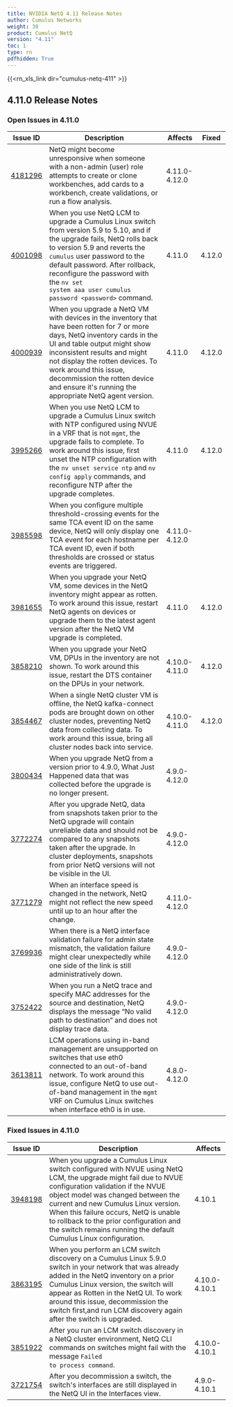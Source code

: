 ```yaml
---
title: NVIDIA NetQ 4.11 Release Notes
author: Cumulus Networks
weight: 30
product: Cumulus NetQ
version: "4.11"
toc: 1
type: rn
pdfhidden: True
---
```

{{<rn_xls_link dir="cumulus-netq-411" >}}
## 4.11.0 Release Notes
### Open Issues in 4.11.0

|  Issue ID 	|   Description	|   Affects	|   Fixed |
|---	        |---	        |---	    |---	                |
| <a name="4181296"></a> [4181296](#4181296) <a name="4181296"></a> <br /> | NetQ might become unresponsive when someone with a non-admin (user) role attempts to create or clone workbenches, add cards to a workbench, create validations, or run a flow analysis. | 4.11.0-4.12.0 | |
| <a name="4001098"></a> [4001098](#4001098) <a name="4001098"></a> <br /> | When you use NetQ LCM to upgrade a Cumulus Linux switch from version 5.9 to 5.10, and if the upgrade fails, NetQ rolls back to version 5.9 and reverts the <code>cumulus</code> user password to the default password. After rollback, reconfigure the password with the <code>nv set system aaa user cumulus password \<password\></code> command.   | 4.11.0 | 4.12.0|
| <a name="4000939"></a> [4000939](#4000939) <a name="4000939"></a> <br /> | When you upgrade a NetQ VM with devices in the inventory that have been rotten for 7 or more days, NetQ inventory cards in the UI and table output might show inconsistent results and might not display the rotten devices. To work around this issue, decommission the rotten device and ensure it's running the appropriate NetQ agent version. | 4.11.0 | 4.12.0|
| <a name="3995266"></a> [3995266](#3995266) <a name="3995266"></a> <br /> | When you use NetQ LCM to upgrade a Cumulus Linux switch with NTP configured using NVUE in a VRF that is not <code>mgmt</code>, the upgrade fails to complete. To work around this issue, first unset the NTP configuration with the <code>nv unset service ntp</code> and <code>nv config apply</code> commands, and reconfigure NTP after the upgrade completes. | 4.11.0 | 4.12.0|
| <a name="3985598"></a> [3985598](#3985598) <a name="3985598"></a> <br /> | When you configure multiple threshold-crossing events for the same TCA event ID on the same device, NetQ will only display one TCA event for each hostname per TCA event ID, even if both thresholds are crossed or status events are triggered.   | 4.11.0-4.12.0 | |
| <a name="3981655"></a> [3981655](#3981655) <a name="3981655"></a> <br /> | When you upgrade your NetQ VM, some devices in the NetQ inventory might appear as rotten. To work around this issue, restart NetQ agents on devices or upgrade them to the latest agent version after the NetQ VM upgrade is completed. | 4.11.0 | 4.12.0|
| <a name="3858210"></a> [3858210](#3858210) <a name="3858210"></a> <br /> | When you upgrade your NetQ VM, DPUs in the inventory are not shown. To work around this issue, restart the DTS container on the DPUs in your network. | 4.10.0-4.11.0 | 4.12.0|
| <a name="3854467"></a> [3854467](#3854467) <a name="3854467"></a> <br /> | When a single NetQ cluster VM is offline, the NetQ kafka-connect pods are brought down on other cluster nodes, preventing NetQ data from collecting data. To work around this issue, bring all cluster nodes back into service. | 4.10.0-4.11.0 | 4.12.0|
| <a name="3800434"></a> [3800434](#3800434) <a name="3800434"></a> <br /> | When you upgrade NetQ from a version prior to 4.9.0, What Just Happened data that was collected before the upgrade is no longer present. | 4.9.0-4.12.0 | |
| <a name="3772274"></a> [3772274](#3772274) <a name="3772274"></a> <br /> | After you upgrade NetQ, data from snapshots taken prior to the NetQ upgrade will contain unreliable data and should not be compared to any snapshots taken after the upgrade. In cluster deployments, snapshots from prior NetQ versions will not be visible in the UI. | 4.9.0-4.12.0 | |
| <a name="3771279"></a> [3771279](#3771279) <a name="3771279"></a> <br /> | When an interface speed is changed in the network, NetQ might not reflect the new speed until up to an hour after the change. | 4.11.0-4.12.0 | |
| <a name="3769936"></a> [3769936](#3769936) <a name="3769936"></a> <br /> | When there is a NetQ interface validation failure for admin state mismatch, the validation failure might clear unexpectedly while one side of the link is still administratively down. | 4.9.0-4.12.0 | |
| <a name="3752422"></a> [3752422](#3752422) <a name="3752422"></a> <br /> | When you run a NetQ trace and specify MAC addresses for the source and destination, NetQ displays the message “No valid path to destination” and does not display trace data. | 4.9.0-4.12.0 | |
| <a name="3613811"></a> [3613811](#3613811) <a name="3613811"></a> <br /> | LCM operations using in-band management are unsupported on switches that use eth0 connected to an out-of-band network. To work around this issue, configure NetQ to use out-of-band management in the <code>mgmt</code> VRF on Cumulus Linux switches when interface eth0 is in use. | 4.8.0-4.12.0 | |

### Fixed Issues in 4.11.0
|  Issue ID 	|   Description	|   Affects	|
|---	        |---	        |---	    |
| <a name="3948198"></a> [3948198](#3948198) <a name="3948198"></a> <br /> | When you upgrade a Cumulus Linux switch configured with NVUE using NetQ LCM, the upgrade might fail due to NVUE configuration validation if the NVUE object model was changed between the current and new Cumulus Linux version. When this failure occurs, NetQ is unable to rollback to the prior configuration and the switch remains running the default Cumulus Linux configuration.  | 4.10.1 | |
| <a name="3863195"></a> [3863195](#3863195) <a name="3863195"></a> <br /> | When you perform an LCM switch discovery on a Cumulus Linux 5.9.0 switch in your network that was already added in the NetQ inventory on a prior Cumulus Linux version, the switch will appear as Rotten in the NetQ UI. To work around this issue, decommission the switch first,and run LCM discovery again after the switch is upgraded. | 4.10.0-4.10.1 | |
| <a name="3851922"></a> [3851922](#3851922) <a name="3851922"></a> <br /> | After you run an LCM switch discovery in a NetQ cluster environment, NetQ CLI commands on switches might fail with the message <code>Failed to process command</code>. | 4.10.0-4.10.1 | |
| <a name="3721754"></a> [3721754](#3721754) <a name="3721754"></a> <br /> | After you decommission a switch, the switch's interfaces are still displayed in the NetQ UI in the Interfaces view. | 4.9.0-4.10.1 | |

